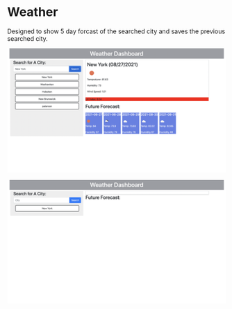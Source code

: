 # Weather

Designed to show 5 day forcast of the searched city and saves the previous searched city. 

![](assets/images/img1.png)

![](assets/images/img2.png)
